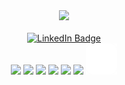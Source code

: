 <div id="header" align="center">
<img src="https://media.giphy.com/media/jRf5fsn8G6YaogAWxn/giphy.gif" width="100"/>
</div>
  
<div id="badges" align="center">
<img src="https://komarev.com/ghpvc/?username=MGitrov&style=flat-square&color=blue" alt=""/>
</div>
  
<div id="badges" align="center">
<a href="https://www.linkedin.com/in/petrovmaxim/">
<img src="https://img.shields.io/badge/LinkedIn-0077B5?style=for-the-badge&logo=linkedin&logoColor=white" alt="LinkedIn Badge"/>
</div>

<div align="center">
<a href="#"><img src="https://github.com/onemarc/tech-icons/blob/main/icons/linux-light.svg" width="50"></a>
<a href="#"><img src="https://github.com/onemarc/tech-icons/blob/main/icons/bash-light.svg" width="50"></a>
<a href="#"><img src="https://github.com/onemarc/tech-icons/blob/main/icons/git.svg" width="50"></a>
<a href="#"><img src="https://github.com/onemarc/tech-icons/blob/main/icons/jenkins-light.svg" width="50"></a>
<a href="#"><img src="https://github.com/onemarc/tech-icons/blob/main/icons/docker.svg" width="50"></a>
<a href="#"><img src="https://github.com/onemarc/tech-icons/blob/main/icons/kubernetes.svg" width="50"></a>
<a href="#"><img src="https://github.com/onemarc/tech-icons/blob/main/icons%232/aws-light.svg" width="50"></a>
</div>
